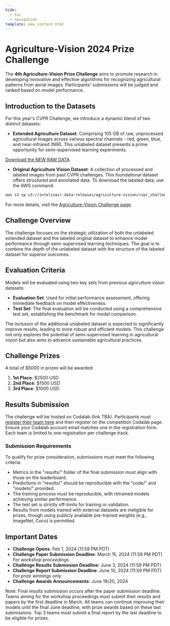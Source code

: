 ```yaml
---
hide:
  - toc
  - navigation
template: new_content.html
---
```


# Agriculture-Vision 2024 Prize Challenge


The **4th Agriculture-Vision Prize Challenge** aims to promote research in developing innovative and effective algorithms for recognizing agricultural patterns from aerial images. Participants' submissions will be judged and ranked based on model performance.

## Introduction to the Datasets

For this year's CVPR Challenge, we introduce a dynamic blend of two distinct datasets:

- **Extended Agriculture Dataset**: Comprising 105 GB of raw, unprocessed agricultural images across various spectral channels - red, green, blue, and near-infrared (NIR). This unlabeled dataset presents a prime opportunity for semi-supervised learning experiments.

[Download the NEW RAW DATA](https://www.dropbox.com/scl/fo/7yzzc8hqtvaki2y1md6h4/h?rlkey=su71dij6xfb964zfwe1d6kros&dl=0).

- **Original Agriculture Vision Dataset**: A collection of processed and labeled images from past CVPR challenges. This foundational dataset offers structured and annotated data. To download the labeled data, use the AWS command:

```bash
aws s3 cp s3://intelinair-data-releases/agriculture-vision/cvpr_challenge_2021/supervised supervised --no-sign-request --recursive

```

For more details, visit the [Agriculture-Vision Challenge page](https://www.agriculture-vision.com/agriculture-vision-2024/prize-challenge-2024).

## Challenge Overview

The challenge focuses on the strategic utilization of both the unlabeled extended dataset and the labeled original dataset to enhance model performance through semi-supervised learning techniques. The goal is to combine the depth of the unlabeled dataset with the structure of the labeled dataset for superior outcomes.

## Evaluation Criteria

Models will be evaluated using two key sets from previous agriculture vision datasets:

- **Evaluation Set**: Used for initial performance assessment, offering immediate feedback on model effectiveness.
- **Test Set**: The final evaluation will be conducted using a comprehensive test set, establishing the benchmark for model comparison.

The inclusion of the additional unlabeled dataset is expected to significantly improve results, leading to more robust and efficient models. This challenge not only explores the potential of semi-supervised learning in agricultural vision but also aims to advance sustainable agricultural practices.

## Challenge Prizes

A total of $5000 in prizes will be awarded:

1. **1st Place**: $2500 USD
2. **2nd Place**: $1500 USD
3. **3rd Place**: $1000 USD

## Results Submission

The challenge will be hosted on Codalab (link TBA). Participants must [register their team here](#) and then register on the competition Codalab page. Ensure your Codalab account email matches one in the registration form. Each team is limited to one registration per challenge track.

### Submission Requirements

To qualify for prize consideration, submissions must meet the following criteria:

- Metrics in the "results/" folder of the final submission must align with those on the leaderboard.
- Predictions in "results/" should be reproducible with the "code/" and "models/" provided.
- The training process must be reproducible, with retrained models achieving similar performance.
- The test set is strictly off-limits for training or validation.
- Results from models trained with external datasets are ineligible for prizes, though using publicly available pre-trained weights (e.g., ImageNet, Coco) is permitted.

## Important Dates

- **Challenge Opens**: Feb 1, 2024 (11:59 PM PDT)
- **Challenge Paper Submission Deadline**: March 15, 2024 (11:59 PM PDT) *For workshop proceedings*
- **Challenge Results Submission Deadline**: June 3, 2024 (11:59 PM PDT)
- **Challenge Report Submission Deadline**: June 10, 2024 (11:59 PM PDT) *For prize winnings only*
- **Challenge Awards Announcements**: June 19/20, 2024

Note: Final results submission occurs after the paper submission deadline. Teams aiming for the workshop proceedings must submit their results and papers by the first deadline in March. All teams can continue improving their models until the final June deadline, with prize awards based on these last submissions. Top 3 teams must submit a final report by the last deadline to be eligible for prizes.
